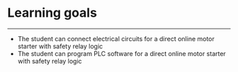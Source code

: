# Learning goals
_____________________________________
* The student can connect electrical circuits for a direct online motor starter with safety relay logic
* The student can program PLC software for a direct online motor starter with safety relay logic
